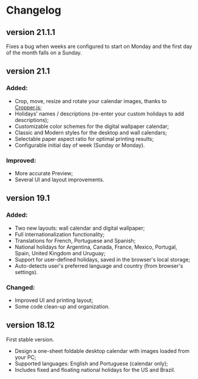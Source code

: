Changelog
=========

## version 21.1.1

Fixes a bug when weeks are configured to start on Monday and the first day of the month falls on a Sunday.


## version 21.1

### Added:

+ Crop, move, resize and rotate your calendar images, thanks to [Cropper.js](https://github.com/fengyuanchen/cropperjs);
+ Holidays' names / descriptions (re-enter your custom holidays to add descriptions);
+ Customizable color schemes for the digital wallpaper calendar;
+ Classic and Modern styles for the desktop and wall calendars;
+ Selectable paper aspect ratio for optimal printing results;
+ Configurable initial day of week (Sunday or Monday).

### Improved:

+ More accurate Preview;
+ Several UI and layout improvements.


## version 19.1

### Added:

+ Two new layouts: wall calendar and digital wallpaper;
+ Full internationalization functionality;
+ Translations for French, Portuguese and Spanish;
+ National holidays for Argentina, Canada, France, Mexico, Portugal, Spain, United Kingdom and Uruguay;
+ Support for user-defined holidays, saved in the browser's local storage;
+ Auto-detects user's preferred language and country (from browser's settings).

### Changed:

+ Improved UI and printing layout;
+ Some code clean-up and organization.


## version 18.12

First stable version.

+ Design a one-sheet foldable desktop calendar with images loaded from your PC;
+ Supported languages: English and Portuguese (calendar only);
+ Includes fixed and floating national holidays for the US and Brazil.


